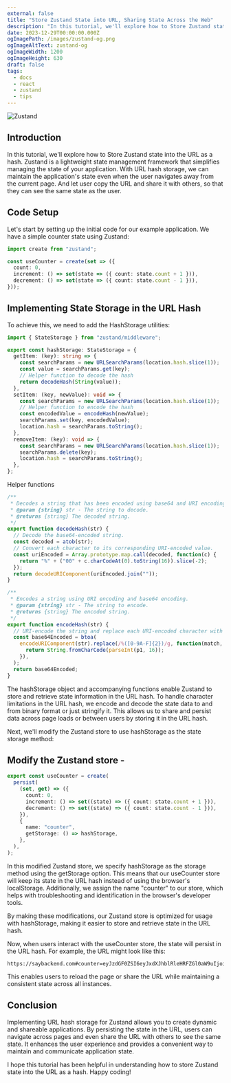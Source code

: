 ```yaml
---
external: false
title: "Store Zustand State into URL, Sharing State Across the Web"
description: "In this tutorial, we'll explore how to Store Zustand state into the URL as a hash. Zustand is a lightweight state management framework that simplifies managing the state of your application. With URL hash storage, we can maintain the application's state even when the user navigates away from the current page. And let user copy the URL and share it with others, so that they can see the same state as the user."
date: 2023-12-29T00:00:00.000Z
ogImagePath: /images/zustand-og.png
ogImageAltText: zustand-og
ogImageWidth: 1200
ogImageHeight: 630
draft: false
tags:
  - docs
  - react
  - zustand
  - tips
---
```


![Zustand](/images/zustand-og.png)

## Introduction

In this tutorial, we'll explore how to Store Zustand state into the URL as a hash. Zustand is a lightweight state management framework that simplifies managing the state of your application. With URL hash storage, we can maintain the application's state even when the user navigates away from the current page. And let user copy the URL and share it with others, so that they can see the same state as the user.

## Code Setup

Let's start by setting up the initial code for our example application. We have a simple counter state using Zustand:

```ts
import create from "zustand";

const useCounter = create(set => ({
  count: 0,
  increment: () => set(state => ({ count: state.count + 1 })),
  decrement: () => set(state => ({ count: state.count - 1 })),
}));
```

## Implementing State Storage in the URL Hash

To achieve this, we need to add the HashStorage utilities:

```ts
import { StateStorage } from "zustand/middleware";

export const hashStorage: StateStorage = {
  getItem: (key): string => {
    const searchParams = new URLSearchParams(location.hash.slice(1));
    const value = searchParams.get(key);
    // Helper function to decode the hash
    return decodeHash(String(value));
  },
  setItem: (key, newValue): void => {
    const searchParams = new URLSearchParams(location.hash.slice(1));
    // Helper function to encode the hash
    const encodedValue = encodeHash(newValue);
    searchParams.set(key, encodedValue);
    location.hash = searchParams.toString();
  },
  removeItem: (key): void => {
    const searchParams = new URLSearchParams(location.hash.slice(1));
    searchParams.delete(key);
    location.hash = searchParams.toString();
  },
};
```

Helper functions

```ts
/**
 * Decodes a string that has been encoded using base64 and URI encoding.
 * @param {string} str - The string to decode.
 * @returns {string} The decoded string.
 */
export function decodeHash(str) {
  // Decode the base64-encoded string.
  const decoded = atob(str);
  // Convert each character to its corresponding URI-encoded value.
  const uriEncoded = Array.prototype.map.call(decoded, function(c) {
    return "%" + ("00" + c.charCodeAt(0).toString(16)).slice(-2);
  });
  return decodeURIComponent(uriEncoded.join(""));
}

/**
 * Encodes a string using URI encoding and base64 encoding.
 * @param {string} str - The string to encode.
 * @returns {string} The encoded string.
 */
export function encodeHash(str) {
  // URI-encode the string and replace each URI-encoded character with its corresponding base64-encoded value.
  const base64Encoded = btoa(
    encodeURIComponent(str).replace(/%([0-9A-F]{2})/g, function(match, p1) {
      return String.fromCharCode(parseInt(p1, 16));
    }),
  );
  return base64Encoded;
}
```

The hashStorage object and accompanying functions enable Zustand to store and retrieve state information in the URL hash. To handle character limitations in the URL hash, we encode and decode the state data to and from binary format or just stringify it. This allows us to share and persist data across page loads or between users by storing it in the URL hash.

Next, we'll modify the Zustand store to use hashStorage as the state storage method:

## Modify the Zustand store -

```ts
export const useCounter = create(
  persist(
    (set, get) => ({
      count: 0,
      increment: () => set((state) => ({ count: state.count + 1 })),
      decrement: () => set((state) => ({ count: state.count - 1 })),
    }),
    {
      name: "counter",
      getStorage: () => hashStorage,
    },
  ),
);
```

In this modified Zustand store, we specify hashStorage as the storage method using the getStorage option. This means that our useCounter store will keep its state in the URL hash instead of using the browser's localStorage. Additionally, we assign the name "counter" to our store, which helps with troubleshooting and identification in the browser's developer tools.

By making these modifications, our Zustand store is optimized for usage with hashStorage, making it easier to store and retrieve state in the URL hash.

Now, when users interact with the useCounter store, the state will persist in the URL hash. For example, the URL might look like this:

```
https://saybackend.com#counter=eyJzdGF0ZSI6eyJxdXJhblRleHRFZGl0aW9uIjoiYXJh
```

This enables users to reload the page or share the URL while maintaining a consistent state across all instances.

## Conclusion

Implementing URL hash storage for Zustand allows you to create dynamic and shareable applications. By persisting the state in the URL, users can navigate across pages and even share the URL with others to see the same state. It enhances the user experience and provides a convenient way to maintain and communicate application state.

I hope this tutorial has been helpful in understanding how to store Zustand state into the URL as a hash. Happy coding!
